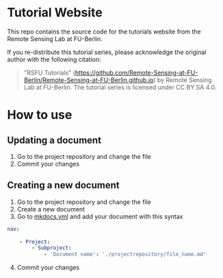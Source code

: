 # Tutorial Website

This repo contains the source code for the tutorials website from the Remote Sensing Lab at FU-Berlin.

If you re-distribute this tutorial series, please acknowledge the original author with the following citation:

> "RSFU Tutorials" (https://github.com/Remote-Sensing-at-FU-Berlin/Remote-Sensing-at-FU-Berlin.github.io) by Remote Sensing Lab at FU-Berlin. The tutorial series is licensed under CC BY SA 4.0.


# How to use

## Updating a document
1. Go to the project repository and change the file
2. Commit your changes

## Creating a new document
1. Go to the project repository and change the file
2. Create a new document
3. Go to [mkdocs.yml](https://github.com/Remote-Sensing-at-FU-Berlin/Remote-Sensing-at-FU-Berlin.github.io/blob/main/mkdocs.yml) and add your document with this syntax

```yml
nav:
    
    - Project:
        - Subproject:
            - 'Document name': './projectrepository/file_name.md'
```
4. Commit your changes
